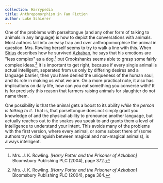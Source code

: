 ```yaml
---
collection: Harrypedia
title: Anthropomorphism in Fan Fiction
author: Luke Schierer
---
```


One of the problems with parseltongue (and any other form of talking to animals in any language) is how to depict the conversations with animals. Most authors
fall into an easy trap and over anthropomorphise the animal in question. Mrs. Rowling herself seems to try to walk a line with this. When [Sirius] describes how he survived [Azkaban], he says that his emotions are "less complex" as a dog,[^240327-4] but Crookshanks seems able to grasp some fairly complex ideas.[^240327-5] It is important to get right, because if every single animal is actual intelligent, separated from us only by differing desires and a language barrier, then you have denied the uniqueness of the human soul, and its role in making us what we are. On a more practical note, it also has implications on daily life, how can you eat something you converse with? It is for precisely this reason that farmers raising animals for slaughter do not name them.

One possibility is that the animal gets a boost to its ability _while the person is talking to it._ That is, that parseltongue does not simply grant you knowledge of and the physical ability to pronounce another language, but actually reaches out to the snakes you speak to and grants them a level of intelligence to understand your intent. This avoids many of the problems with the first version, where every animal, or some subset there of (some authors try to distinguish between magical and non-magical animals), is always intelligent.

[Sirius]: /harrypedia/people/black/sirius_iii//
[Azkaban]: /harrypedia/azkaban/

[^240327-4]:
    Mrs. J. K. Rowling.
    _[Harry Potter and the Prisoner of Azkaban]_
    Bloomsbury Publishing PLC (2004),
    page 372.

[^240327-5]:
    Mrs. J. K. Rowling.
    _[Harry Potter and the Prisoner of Azkaban]_
    Bloomsbury Publishing PLC (2004),
    page 364.
